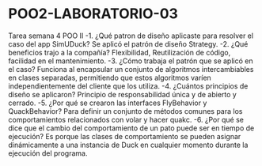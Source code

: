 # POO2-LABORATORIO-03
Tarea semana 4 POO II
-1. ¿Qué patron de diseño aplicaste para resolver el caso del app SimUDuck?
Se aplicó el patrón de diseño Strategy.
-2. ¿Qué beneficios trajo a la compañía?
Flexibilidad, Reutilización de código, facilidad en el mantenimiento.
-3. ¿Cómo trabaja el patrón que se aplicó en el caso?
Funciona al encapsular un conjunto de algoritmos intercambiables en clases separadas, permitiendo que estos algoritmos varíen independientemente del cliente que los utiliza.
-4. ¿Cuántos principios de diseño se aplicaron?
Principio de responsabilidad única y de abierto y cerrado.
-5. ¿Por qué se crearon las interfaces FlyBehavior y QuackBehavior?
Para definir un conjunto de métodos comunes para los comportamientos relacionados con volar y hacer quakc.
-6. ¿Por qué se dice que el cambio del comportamiento de un pato puede ser en tiempo de ejecución?
Es porque las clases de comportamiento se pueden asignar dinámicamente a una instancia de Duck en cualquier momento durante la ejecución del programa.

